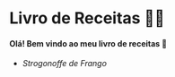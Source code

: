 # Livro de Receitas :man_cook: #  

#### Olá! Bem vindo ao meu livro de receitas :wave:  ####

- _Strogonoffe de Frango_



